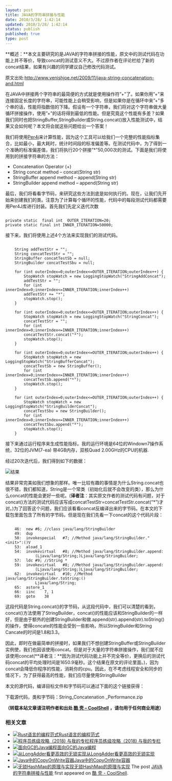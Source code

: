 ```yaml
---
layout: post
title: JAVA的字符串拼接与性能
date: 2010/3/28/ 1:42:14
updated: 2010/3/28/ 1:42:14
status: publish
published: true
type: post
---
```


**概述：**本文主要研究的是JAVA的字符串拼接的性能，原文中的测试代码在功能上并不等价，导致concat的测试意义不大。不过原作者在评论栏给了新的concat结果，如果有兴趣的同学建议自己修改代码测试。


原文出处:<http://www.venishjoe.net/2009/11/java-string-concatenation-and.html>


在JAVA中拼接两个字符串的最简便的方式就是使用操作符”+”了。如果你用”+”来连接固定长度的字符串，可能性能上会稍受影响，但是如果你是在循环中来”+”多个串的话，性能将指数倍的下降。假设有一个字符串，我们将对这个字符串做大量循环拼接操作，使用”+”的话将得到最低的性能。但是究竟这个性能有多差？如果我们同时也把StringBuffer,StringBuilder或String.concat()放入性能测试中，结果又会如何呢？本文将会就这些问题给出一个答案！  




我们将使用[Per4j](http://perf4j.codehaus.org/index.html)来计算性能，因为这个工具可以给我们一个完整的性能指标集合，比如最小，最大耗时，统计时间段的标准偏差等。在测试代码中，为了得到一个准确的标准偏差值，我们将执行20个拼接”\*”50,000次的测试。下面是我们将使用到的拼接字符串的方法：


* Concatenation Operator (+)
* String concat method – concat(String str)
* StringBuffer append method – append(String str)
* StringBuilder append method – append(String str)


最后，我们将看看字节码，来研究这些方法到底是如何执行的。现在，让我们先开始来创建我扪的类。注意为了计算每个循环的性能，代码中的每段测试代码都需要用Per4J库进行封装。首先我们先定义迭代次数



```

private static  final int  OUTER_ITERATION=20;
private static final int INNER_ITERATION=50000;

```

接下来，我们将使用上述4个方法来实现我们的测试代码。



```

  	String addTestStr = "";
  	String concatTestStr = "";
  	StringBuffer concatTestSb = null;
  	StringBuilder concatTestSbu = null;
  	 
  	for (int outerIndex=0;outerIndex<=OUTER_ITERATION;outerIndex++) {
  	    StopWatch stopWatch = new LoggingStopWatch("StringAddConcat");
  	    addTestStr = "";
  	    for (int innerIndex=0;innerIndex<=INNER_ITERATION;innerIndex++)
  	    addTestStr += "*";
  	    stopWatch.stop();
  	}       
  	 
  	for (int outerIndex=0;outerIndex<=OUTER_ITERATION;outerIndex++) {
  	    StopWatch stopWatch = new LoggingStopWatch("StringConcat");
  	    concatTestStr = "";
  	    for (int innerIndex=0;innerIndex<=INNER_ITERATION;innerIndex++)
  	    concatTestStr.concat("*");
  	    stopWatch.stop();
  	}
  	 
  	for (int outerIndex=0;outerIndex<=OUTER_ITERATION;outerIndex++) {
  	    StopWatch stopWatch = new LoggingStopWatch("StringBufferConcat");
  	    concatTestSb = new StringBuffer();
  	    for (int innerIndex=0;innerIndex<=INNER_ITERATION;innerIndex++)
  	    concatTestSb.append("*");
  	    stopWatch.stop();
  	}
  	 
  	for (int outerIndex=0;outerIndex<=OUTER_ITERATION;outerIndex++) {
  	    StopWatch stopWatch = new LoggingStopWatch("StringBuilderConcat");
  	    concatTestSbu = new StringBuilder();
  	    for (int innerIndex=0;innerIndex<=INNER_ITERATION;innerIndex++)
  	    concatTestSbu.append("*");
  	    stopWatch.stop();
  	}

```

接下来通过运行程序来生成性能指标。我的运行环境是64位的Windown7操作系统，32位的JVM(7-ea) 带4GB内存，双核Quad 2.00GHz的CPU的机器.


经过20次迭代后，我们得到如下的数据：  

![](https://coolshell.cn/wp-content/uploads/2010/03/String_Perf_Chart_217.png "结果")


结果非常完美如我们想象的那样。唯一比较有趣的事情是为什么String.concat也很不错，我们都知道，String是一个常类（初始化后就不会改变的类），那么为什么concat的性能会更好一些呢。(**译者注**：其实原文作者的测试代码有问题，对于concat()方法的测试代码应该写成concatTestStr=concatTestStr.concat(“\*”)才对。)为了回答这个问题，我们应该看看concat反编译出来的字节码。在本文的下载包里面包含了所有的字节码，但是现在我们先看一下concat的这个代码片段：



```

    46:  new #6; //class java/lang/StringBuilder
    49:  dup
    50:  invokespecial   #7; //Method java/lang/StringBuilder."<init>":()V
    53:  aload_1
    54:  invokevirtual   #8; //Method java/lang/StringBuilder.append:
             (Ljava/lang/String;)Ljava/lang/StringBuilder;
    57:  ldc #9; //String *
    59:  invokevirtual   #8; //Method java/lang/StringBuilder.append:
             (Ljava/lang/String;)Ljava/lang/StringBuilder;
    62:  invokevirtual   #10; //Method java/lang/StringBuilder.toString:()
             Ljava/lang/String;
    65:  astore_1
    66:  iinc    7, 1
    69:  goto    38

```

这段代码是String.concat()的字节码，从这段代码中，我们可以清楚的看到，concat()方法使用了StringBuilder，concat()的性能应该和StringBuilder的一样好，但是由于额外的创建StringBuilder和做.append(str).append(str).toString()的操作，使得concate的性能会受到一些影响，所以StringBuilder和String Cancate的时间是1.8和3.3。


因此，即时在做最简单的拼接时，如果我们不想创建StringBuffer或StringBuilder实例使，我们也因该使用concat。但是对于大量的字符串拼接操作，我们就不应该使用concat(**译者注：**因为测试代码功能上并不完全等价，更换后的测试代码concat的平均处理时间是1650.9毫秒。这个结果在原文的评论里面。)，因为concat会降低你程序的性能，消耗你的cpu。因此，在不考虑线程安全和同步的情况下，为了获得最高的性能，我们应尽量使用StringBuilder


本文的源代码，编译目标文件和字节码可以通过下面的这个链接获得：


下载源代码，类和字节码：String\_Concatenation \_Performance.zip



**（转载本站文章请注明作者和出处 [酷 壳 – CoolShell](https://coolshell.cn/) ，请勿用于任何商业用途）**



### 相关文章

* [![Rust语言的编程范式](https://coolshell.cn/wp-content/uploads/2020/03/rust-social-wide-150x150.jpg)](https://coolshell.cn/articles/20845.html)[Rust语言的编程范式](https://coolshell.cn/articles/20845.html)
* [![程序员练级攻略（2018)  与我的专栏](https://coolshell.cn/wp-content/uploads/2018/05/300x262-150x150.jpg)](https://coolshell.cn/articles/18360.html)[程序员练级攻略（2018) 与我的专栏](https://coolshell.cn/articles/18360.html)
* [![面向GC的Java编程](https://coolshell.cn/wp-content/plugins/wordpress-23-related-posts-plugin/static/thumbs/24.jpg)](https://coolshell.cn/articles/11541.html)[面向GC的Java编程](https://coolshell.cn/articles/11541.html)
* [![从LongAdder看更高效的无锁实现](https://coolshell.cn/wp-content/plugins/wordpress-23-related-posts-plugin/static/thumbs/17.jpg)](https://coolshell.cn/articles/11454.html)[从LongAdder看更高效的无锁实现](https://coolshell.cn/articles/11454.html)
* [![Java中的CopyOnWrite容器](https://coolshell.cn/wp-content/uploads/2014/03/cow-copy-150x150.jpg)](https://coolshell.cn/articles/11175.html)[Java中的CopyOnWrite容器](https://coolshell.cn/articles/11175.html)
* [![无锁HashMap的原理与实现](https://coolshell.cn/wp-content/uploads/2013/05/图1-3-150x150.jpg)](https://coolshell.cn/articles/9703.html)[无锁HashMap的原理与实现](https://coolshell.cn/articles/9703.html)
The post [JAVA的字符串拼接与性能](https://coolshell.cn/articles/2235.html) first appeared on [酷 壳 - CoolShell](https://coolshell.cn).